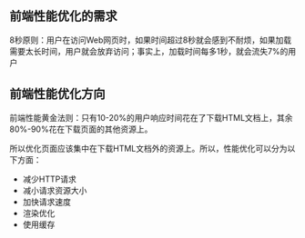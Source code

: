 
## 前端性能优化的需求
8秒原则：用户在访问Web网页时，如果时间超过8秒就会感到不耐烦，如果加载需要太长时间，用户就会放弃访问；事实上，加载时间每多1秒，就会流失7%的用户


## 前端性能优化方向
前端性能黄金法则：只有10-20%的用户响应时间花在了下载HTML文档上，其余80%-90%花在下载页面的其他资源上。

所以优化页面应该集中在下载HTML文档外的资源上。所以，性能优化可以分为以下方面：

* 减少HTTP请求
* 减小请求资源大小
* 加快请求速度
* 渲染优化
* 使用缓存